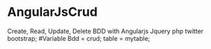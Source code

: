 # AngularJsCrud
Create, Read, Update, Delete BDD with Angularjs Jquery php twitter bootstrap;
#Variable 
Bdd = crud;
table = mytable;
